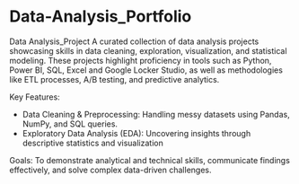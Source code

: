 # Data-Analysis_Portfolio
Data Analysis_Project
A curated collection of data analysis projects showcasing skills in data cleaning, exploration, visualization, and statistical modeling. These projects highlight proficiency in tools such as Python, Power BI, SQL, Excel and Google Locker Studio, as well as methodologies like ETL processes, A/B testing, and predictive analytics.

Key Features:
- Data Cleaning & Preprocessing: Handling messy datasets using Pandas, NumPy, and SQL queries.
- Exploratory Data Analysis (EDA): Uncovering insights through descriptive statistics and visualization

Goals:
To demonstrate analytical and technical skills, communicate findings effectively, and solve complex data-driven challenges.
